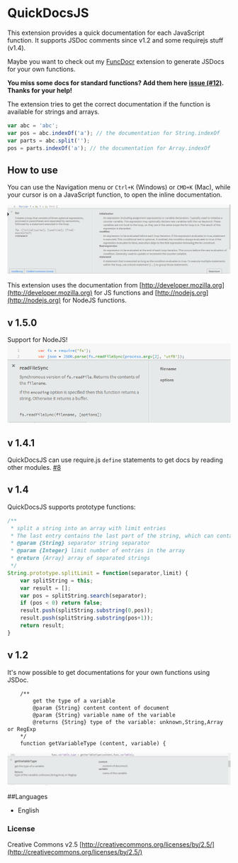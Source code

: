 # QuickDocsJS
This extension provides a quick documentation for each JavaScript function.
It supports JSDoc comments since v1.2 and some requirejs stuff (v1.4).

Maybe you want to check out my [FuncDocr](https://github.com/Wikunia/brackets-FuncDocr) extension to generate JSDocs for your own functions.

**You miss some docs for standard functions? Add them here [issue (#12)](../../issues/12). Thanks for your help!**

The extension tries to get the correct documentation if the function is available for strings and arrays.

```javascript
var abc = 'abc';
var pos = abc.indexOf('a'); // the documentation for String.indexOf 
var parts = abc.split('');
pos = parts.indexOf('a'); // the documentation for Array.indexOf
```

## How to use
You can use the Navigation menu or ```Ctrl+K``` (Windows) or ```CMD+K``` (Mac), while your cursor is on a JavaScript function, to open the inline documentation.

![Example](image/example.png?raw=true)

This extension uses the documentation from [http://developer.mozilla.org](http://developer.mozilla.org) for JS functions and [http://nodejs.org](http://nodejs.org) for NodeJS functions.

## v 1.5.0
Support for NodeJS!
![NodeJS](image/nodeJS.png?raw=true)

## v 1.4.1
QuickDocsJS can use require.js `define` statements to get docs by reading other modules.
[#8](../../issues/8)


## v 1.4
QuickDocsJS supports prototype functions:
```javascript
/**
 * split a string into an array with limit entries
 * The last entry contains the last part of the string, which can contain the separator)
 * @param {String} separator string separator
 * @param {Integer} limit number of entries in the array
 * @return {Array} array of separated strings
 */
String.prototype.splitLimit = function(separator,limit) {
	var splitString = this;
	var result = [];
	var pos = splitString.search(separator);
	if (pos < 0) return false;
	result.push(splitString.substring(0,pos));
	result.push(splitString.substring(pos+1));
	return result;
}


```

## v 1.2
It's now possible to get documentations for your own functions using JSDoc.
```
    /**
        get the type of a variable
        @param {String} content content of document
        @param {String} variable name of the variable
        @returns {String} type of the variable: unknown,String,Array or RegExp
    */
    function getVariableType (content, variable) {
```

![User functions](image/user_func.png?raw=true)



##Languages
+ English

### License
Creative Commons v2.5
[http://creativecommons.org/licenses/by/2.5/](http://creativecommons.org/licenses/by/2.5/)
